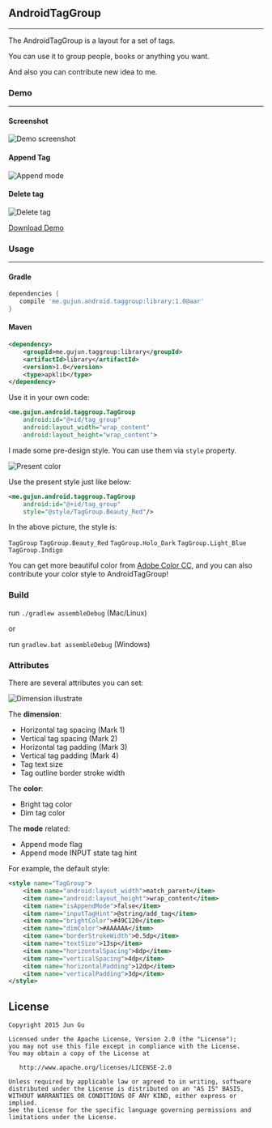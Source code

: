 ## AndroidTagGroup
---

The AndroidTagGroup is a layout for a set of tags.

You can use it to group people, books or anything you want.

And also you can contribute new idea to me.


### Demo
---

#### Screenshot

![Demo screenshot](https://raw.github.com/2dxgujun/AndroidTagGroup/master/assets/demo_screenshot.png)

#### Append Tag

![Append mode](https://raw.github.com/2dxgujun/AndroidTagGroup/master/assets/append_mode.png)

#### Delete tag

![Delete tag](https://raw.github.com/2dxgujun/AndroidTagGroup/master/assets/delete_tag.png)

[Download Demo](https://github.com/2dxgujun/AndroidTagGroup/releases/download/v1.0/AndroidTagGroup-Demo-v1.0.apk)

### Usage
---

#### Gradle

```groovy
dependencies {
   compile 'me.gujun.android.taggroup:library:1.0@aar'
}
```

#### Maven

```xml
<dependency>
    <groupId>me.gujun.taggroup:library</groupId>
    <artifactId>library</artifactId>
    <version>1.0</version>
    <type>apklib</type>
</dependency>
```

Use it in your own code:
```xml
<me.gujun.android.taggroup.TagGroup
    android:id="@+id/tag_group"
    android:layout_width="wrap_content"
    android:layout_height="wrap_content">
```

I made some pre-design style. You can use them via `style` property.

![Present color](https://raw.github.com/2dxgujun/AndroidTagGroup/master/assets/present_color.png)

Use the present style just like below:

```xml
<me.gujun.android.taggroup.TagGroup
    android:id="@+id/tag_group"
    style="@style/TagGroup.Beauty_Red"/>
```

In the above picture, the style is:

`TagGroup`
`TagGroup.Beauty_Red`
`TagGroup.Holo_Dark`
`TagGroup.Light_Blue`
`TagGroup.Indigo`

You can get more beautiful color from [Adobe Color CC](https://color.adobe.com), and you can also contribute your color style to AndroidTagGroup!


### Build

run `./gradlew assembleDebug` (Mac/Linux)

or

run `gradlew.bat assembleDebug` (Windows)

### Attributes

There are several attributes you can set:

![Dimension illustrate](https://raw.github.com/2dxgujun/AndroidTagGroup/master/assets/dimension_illustrate.png)

The  **dimension**:

- Horizontal tag spacing (Mark 1)
- Vertical tag spacing (Mark 2)
- Horizontal tag padding (Mark 3)
- Vertical tag padding (Mark 4)
- Tag text size
- Tag outline border stroke width

The **color**:

- Bright tag color
- Dim tag color

The **mode** related:

- Append mode flag
- Append mode INPUT state tag hint

For example, the default style:

```xml
<style name="TagGroup">
    <item name="android:layout_width">match_parent</item>
    <item name="android:layout_height">wrap_content</item>
    <item name="isAppendMode">false</item>
    <item name="inputTagHint">@string/add_tag</item>
    <item name="brightColor">#49C120</item>
    <item name="dimColor">#AAAAAA</item>
    <item name="borderStrokeWidth">0.5dp</item>
    <item name="textSize">13sp</item>
    <item name="horizontalSpacing">8dp</item>
    <item name="verticalSpacing">4dp</item>
    <item name="horizontalPadding">12dp</item>
    <item name="verticalPadding">3dp</item>
</style>
```

License
---

    Copyright 2015 Jun Gu

    Licensed under the Apache License, Version 2.0 (the "License");
    you may not use this file except in compliance with the License.
    You may obtain a copy of the License at

       http://www.apache.org/licenses/LICENSE-2.0

    Unless required by applicable law or agreed to in writing, software
    distributed under the License is distributed on an "AS IS" BASIS,
    WITHOUT WARRANTIES OR CONDITIONS OF ANY KIND, either express or implied.
    See the License for the specific language governing permissions and
    limitations under the License.